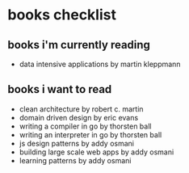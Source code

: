 # books checklist

## books i'm currently reading

- data intensive applications by martin kleppmann

## books i want to read

- clean architecture by robert c. martin
- domain driven design by eric evans
- writing a compiler in go by thorsten ball
- writing an interpreter in go by thorsten ball
- js design patterns by addy osmani
- building large scale web apps by addy osmani
- learning patterns by addy osmani
